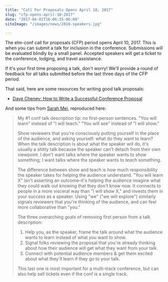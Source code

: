 ```yaml
---
title: "Call For Proposals Opens April 10, 2017"
slug: "cfp-opens-april-10-2017"
date: "2017-04-01T16:06:35-06:00"
siteImage: "/images/news/2016-speakers.jpg"

---
```


The elm-conf call for proposals (CFP) period opens April 10, 2017.
This is when you can submit a talk for inclusion in the conference.
Submissions will be evaluated blindly by a small panel.
Accepted speakers will get a ticket to the conference, lodging, and travel assistance.

If it's your first time proposing a talk, don't worry!
We'll provide a round of feedback for all talks submitted before the last three days of the CFP period.

<!--more-->

That said, here are some resources for writing good talk proposals:

- [Dave Cheney: How to Write a Successful Conference Proposal](https://dave.cheney.net/2017/02/12/how-to-write-a-successful-conference-proposal)

And some tips from [Sarah Mei](https://twitter.com/sarahmei/status/821924554779955200), reproduced here:

> My #1 conf talk description tip: no first-person sentences.
> "You will learn" instead of "I will teach."
> "You will see" instead of "I will show."
>
> Show reviewers that you're consciously putting yourself in the place of the audience, and asking yourself: what do they want to learn?
> When the talk description is about what the speaker will do, it's usually a shitty talk because the speaker can't detach from their own viewpoint.
> I don't want talks where the speaker wants to _show_ something; I want talks where the speaker wants to _teach_ something.
>
> The difference between show and teach is how much responsibility the speaker takes for helping the audience understand.
> "You will learn X" isn't asserting an outcome&ndash;it's helping the audience imagine what they could walk out knowing that they don't know now.
> It connects to people in a more visceral way than "I will show X," and invests them in your success as a speaker.
> Using "we" ("we will explore") similarly signals reviewers that you're thinking of the audience, and can feel more collaborative than "you."
>
> The three overarching goals of removing first person from a talk description:
>
> 1. Help you, as the speaker, frame the talk around what the audience wants to learn instead of what you want to show.
> 2. Signal folks reviewing the proposal that you're already thinking about how their audience will get what they want from your talk.
> 3. Connect with potential audience members & get them excited about what they'll learn if they go to your talk.
>
> This last one is most important for a multi-track conference, but can also help sell tickets even if the conf is a single track.
